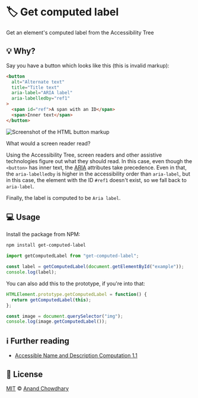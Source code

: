 # 🏷️ Get computed label

Get an element's computed label from the Accessibility Tree

## 💡 Why?

Say you have a button which looks like this (this is invalid markup):

```html
<button
  alt="Alternate text"
  title="Title text"
  aria-label="ARIA label"
  aria-labelledby="ref1"
>
  <span id="ref">A span with an ID</span>
  <span>Inner text</span>
</button>
```

![Screenshot of the HTML button markup](https://user-images.githubusercontent.com/2841780/64767150-d47e3e80-d564-11e9-8563-c692779a4dcd.png)

What would a screen reader read?

Using the Accessibility Tree, screen readers and other assistive technologies figure out what they should read. In this case, even though the `<button>` has inner text, the [ARIA](https://developer.mozilla.org/en-US/docs/Web/Accessibility/ARIA) attributes take precedence. Even in that, the `aria-labelledby` is higher in the accessibility order than `aria-label`, but in this case, the element with the ID `#ref1` doesn't exist, so we fall back to `aria-label`.

Finally, the label is computed to be `Aria label`.

## 💻 Usage

Install the package from NPM:

```bash
npm install get-computed-label
```

```js
import getComputedLabel from "get-computed-label";

const label = getComputedLabel(document.getElementById("example"));
console.log(label);
```

You can also add this to the prototype, if you're into that:

```js
HTMLElement.prototype.getComputedLabel = function() {
  return getComputedLabel(this);
};

const image = document.querySelector("img");
console.log(image.getComputedLabel());
```

## ℹ️ Further reading

- [Accessible Name and Description Computation 1.1](https://www.w3.org/TR/accname-1.1/)

## 📝 License

[MIT](https://github.com/AnandChowdhary/get-computed-label/blob/master/LICENSE) © [Anand Chowdhary](https://anandchowdhary.com)
